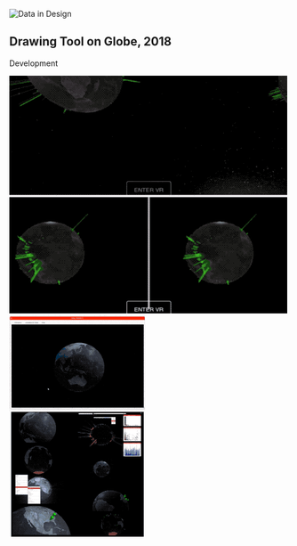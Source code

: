 
![Data in Design](https://raw.githubusercontent.com/NamjuLee/data/master/works/globe/globe.gif)

## Drawing Tool on Globe, 2018

Development

![Data in Design](https://raw.githubusercontent.com/NamjuLee/data/master/works/globe/VR.gif)
![Data in Design](https://raw.githubusercontent.com/NamjuLee/data/master/works/globe/visGlobe.gif)

